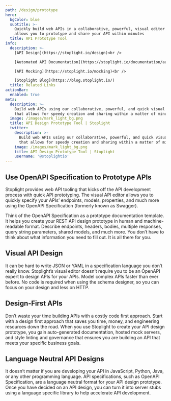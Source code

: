 ```yaml
---
path: /design/prototype
hero:
  bgColor: blue
  subtitle: >-
    Quickly build web APIs in a collaborative, powerful, visual editor that
    allows you to prototype and share your API within minutes
  title: API Prototype Tool
info:
  description: >-
    [API Design](https://stoplight.io/design)<br />

    [Automated API Documentation](https://stoplight.io/documentation/automated)<br />

    [API Mocking](https://stoplight.io/mocking)<br />

    [Stoplight Blog](https://blog.stoplight.io/)
  title: Related Links
actionBar:
  enabled: true
meta:
  description: >-
    Build web APIs using our collaborative, powerful, and quick visual editor
    that allows for speedy creation and sharing within a matter of minutes
  image: /images/mark_light_bg.png
  title: API Design Prototype Tool | Stoplight
  twitter:
    description: >-
      Build web APIs using our collaborative, powerful, and quick visual editor
      that allows for speedy creation and sharing within a matter of minutes
    image: /images/mark_light_bg.png
    title: API Design Prototype Tool | Stoplight
    username: '@stoplightio'
---
```


## Use OpenAPI Specification to Prototype APIs

Stoplight provides web API tooling that kicks off the API development process with quick API prototyping. The visual API editor allows you to quickly specify your APIs’ endpoints, models, properties, and much more using the OpenAPI Specification (formerly known as Swagger).

Think of the OpenAPI Specification as a prototype documentation template. It helps you create your REST API design prototype in human and machine-readable format. Describe endpoints, headers, bodies, multiple responses, query string parameters, shared models, and much more. You don’t have to think about what information you need to fill out. It is all there for you.

## Visual API Design

It can be hard to write JSON or YAML in a specification language you don’t really know. Stoplight’s visual editor doesn’t require you to be an OpenAPI expert to design APIs for your APIs. Model complex APIs faster than ever before. No code is required when using the schema designer, so you can focus on your design and less on HTTP.

## Design-First APIs

Don’t waste your time building APIs with a costly code first approach. Start with a design first approach that saves you time, money, and engineering resources down the road. When you use Stoplight to create your API design prototype, you gain auto-generated documentation, hosted mock servers, and style linting and governance that ensures you are building an API that meets your specific business goals.

## Language Neutral API Designs

It doesn’t matter if you are developing your API in JavaScript, Python, Java, or any other programming language. API specifications, such as OpenAPI Specification, are a language neutral format for your API design prototype. Once you have decided on an API design, you can turn it into server stubs using a language specific library to help accelerate API development.
